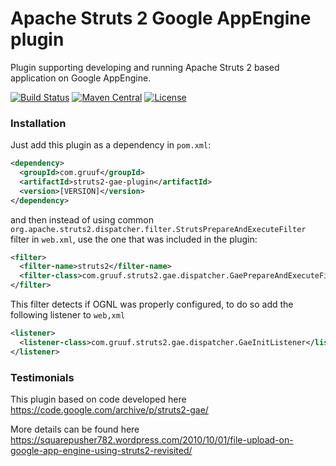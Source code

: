 # Apache Struts 2 Google AppEngine plugin

Plugin supporting developing and running Apache Struts 2 based application on Google AppEngine.

[![Build Status](https://travis-ci.org/lukaszlenart/struts2-gea-plugin.svg?branch=master)](https://travis-ci.org/lukaszlenart/struts2-gea-plugin)
[![Maven Central](https://maven-badges.herokuapp.com/maven-central/com.gruuf/struts2-ge-plugin/badge.svg)](https://maven-badges.herokuapp.com/maven-central/com.gruuf/struts2-gae-plugin/)
[![License](http://img.shields.io/:license-apache-blue.svg)](http://www.apache.org/licenses/LICENSE-2.0.html)

### Installation

Just add this plugin as a dependency in `pom.xml`:

```xml
<dependency>
  <groupId>com.gruuf</groupId>
  <artifactId>struts2-gae-plugin</artifactId>
  <version>[VERSION]</version>
</dependency>
```

and then instead of using common `org.apache.struts2.dispatcher.filter.StrutsPrepareAndExecuteFilter` filter in `web.xml`,
use the one that was included in the plugin:

```xml
<filter>
  <filter-name>struts2</filter-name>
  <filter-class>com.gruuf.struts2.gae.dispatcher.GaePrepareAndExecuteFilter</filter-class>
</filter>
```

This filter detects if OGNL was properly configured, to do so add the following listener to `web,xml`

```xml
<listener>
  <listener-class>com.gruuf.struts2.gae.dispatcher.GaeInitListener</listener-class>
</listener>
```

### Testimonials

This plugin based on code developed here https://code.google.com/archive/p/struts2-gae/

More details can be found here https://squarepusher782.wordpress.com/2010/10/01/file-upload-on-google-app-engine-using-struts2-revisited/
